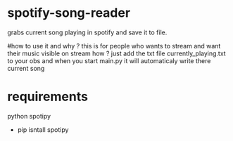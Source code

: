 # spotify-song-reader
grabs current song playing in spotify and save it to file.

#how to use it and why ?
this is for people who wants to stream and want their music visible on stream how ?
just add the txt file currently_playing.txt to your obs and when you start main.py
it will automaticaly write there current song

# requirements
python
spotipy

- pip isntall spotipy
